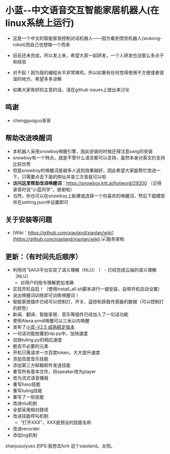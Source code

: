 # 小蓝--中文语音交互智能家居机器人(在linux系统上运行)
- 这是一个中文的智能家居控制对话机器人——因为看到悟空机器人(wukong-robot)而自己也想做一个而来
- 目前还未完成，所以发上来，希望大家一起研发，一个人研发也没那么多点子和经验

- 对不起！因为我的编程水平非常辣鸡，所以如果有任何觉得使用不方便或者错误的地方，希望多多谅解
- 如果大家有好的主意的话，请在github issues上提出来讨论

## 鸣谢
- chengguoguo哥哥

## 帮助改进唤醒词
- 本机器人采用snowboy唤醒引擎，因此安装的时候还得注意swig的安装
- snowboy有一个特点，就是不管什么语言都可以支持，虽然本身对英文的支持比较优秀
- 但是snowboy的唤醒词是越多人说则效果越好，因此希望大家能帮忙改进一下，只需要点击下面的网址并录三次音就可以啦
- **访问这里帮助改进唤醒词**：https://snowboy.kitt.ai/hotword/29200 （记得录音时说“小蓝同学”，谢谢啦）
- 当然，你也可以在snowboy上新建或选择一个你喜欢的唤醒词，然后下载模型并在setting.json中设置即可

## 关于安装等问题
- [Wiki：https://github.com/xiaoland/xiaolan/wiki](https://github.com/xiaoland/xiaolan/wiki)
![服务架构](https://github.com/xiaoland/xiaolan-dev/blob/master/%E5%B0%8F%E8%93%9D%E6%9C%8D%E5%8A%A1%E6%80%9D%E7%BB%B4%E5%AF%BC%E5%9B%BE.PNG)

## 更新：（有时间先后顺序）
- 利用讯飞AIUI平台实现了语义理解（NLU）！
  - 已经完成云端的语义理解（NLU）
  - 对用户的指令理解更加准确
- 实现开机自启！（使用install_all.sh脚本进行一键安装，自带开机启动设置）
- 说出唤醒词训练即可训练唤醒词！
- 智能家居插件已经可以控制灯、开关、遥控和获取传感器的数据（可以控制灯的颜色）
- 新闻、翻译、智能家居、音乐等插件已经加入了一句话功能
- 使用Alexa.pmdl唤醒可以三米以内唤醒
- 发布了[小蓝-V2.5 成熟稳定版本](https://github.com/xiaoland/xiaolan/releases)
- 一句话功能放置到nlp.py中，加快速度
- 加快tuling.py的相应速度
- 删去不必要的元素
- 开机只需请求一次百度token，大大提升速度
- 添加百度音乐技能
- 添加第三方邮箱邮件发送技能
- 重写所有基本文件，将speaker改为player
- 改为流式语音播报
- 重写hass技能
- 重写tuling技能
- 重写了一些技能
- 改进nlu机制
- 全部采用相对路径
- 改进技能呼叫机制
  - “打开XXX”，XXX是预设的技能名称
- 改进recorder
- 添加log机制
















shanjusuiyuez 的PS:我想去fork 这个xiaoland。太阳。